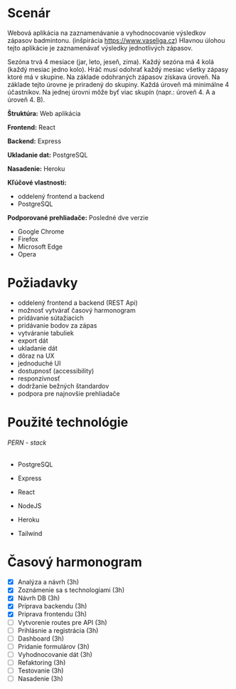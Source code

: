 # Scenár

Webová aplikácia na zaznamenávanie a vyhodnocovanie výsledkov zápasov badmintonu. (inšpirácia https://www.vaseliga.cz)
Hlavnou úlohou tejto aplikácie je zaznamenávať výsledky jednotlivých zápasov.

Sezóna trvá 4 mesiace (jar, leto, jeseň, zima). Každý sezóna má 4 kolá (každý mesiac jedno kolo). Hráč musí odohrať každý mesiac všetky zápasy ktoré má v skupine. Na základe odohraných zápasov získava úroveň. Na základe tejto úrovne je priradený do skupiny. Každá úroveň má minimálne 4 účastníkov.  Na jednej úrovni môže byť viac skupín (napr.: úroveň 4. A a úroveň 4. B). 


**Štruktúra:** Web aplikácia

**Frontend:** React

**Backend:** Express

**Ukladanie dat:** PostgreSQL

**Nasadenie:** Heroku

**Kľúčové vlastnosti:**
- oddelený frontend a backend
- PostgreSQL

**Podporované prehliadače:** Posledné dve verzie
- Google Chrome
- Firefox
- Microsoft Edge
- Opera


# Požiadavky

- oddelený frontend a backend (REST Api)
- možnosť vytvárať časový harmonogram
- pridávanie sútažiacich
- pridávanie bodov za zápas
- vytváranie tabuliek
- export dát
- ukladanie dát
- dôraz na UX
- jednoduché UI
- dostupnosť (accessibility)
- responzívnosť
- dodržanie bežných štandardov
- podpora pre najnovšie prehliadače


# Použité technológie

###### PERN - stack
- PostgreSQL
- Express
- React
- NodeJS

- Heroku
- Tailwind


# Časový harmonogram

- [x] Analýza a návrh (3h)
- [x] Zoznámenie sa s technologiami (3h)
- [x] Návrh DB (3h)
- [x] Príprava backendu (3h)
- [x] Priprava frontendu (3h)
- [ ] Vytvorenie routes pre API (3h)
- [ ] Prihlásnie a registrácia (3h)
- [ ] Dashboard (3h)
- [ ] Pridanie formulárov (3h)
- [ ] Vyhodnocovanie dát (3h)
- [ ] Refaktoring (3h)
- [ ] Testovanie (3h)
- [ ] Nasadenie (3h)